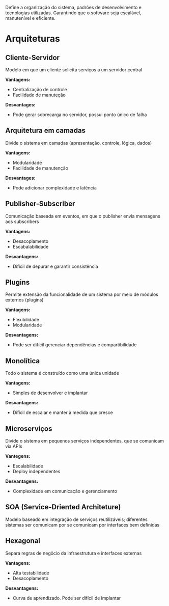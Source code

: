Define a organização do sistema, padrões de desenvolvimento e tecnologias utilizadas. Garantindo que o software seja escalável, manutenível e eficiente.

# Arquiteturas

## Cliente-Servidor
Modelo em que um cliente solicita serviços a um servidor central

**Vantagens:**
- Centralização de controle
- Facilidade de manuteção

**Desvantages:**
- Pode gerar sobrecarga no servidor, possui ponto único de falha

## Arquitetura em camadas
Divide o sistema em camadas (apresentação, controle, lógica, dados)

**Vantagens:**
- Modularidade
- Facilidade de manutenção

**Desvantages:**
- Pode adicionar complexidade e latência

## Publisher-Subscriber
Comunicação baseada em eventos, em que o publisher envia mensagens aos subscribers

**Vantagens:**
- Desacoplamento 
- Escabalabilidade

**Desvantagens:**
- Difícil de depurar e garantir consistência

## Plugins
Permite extensão da funcionalidade de um sistema por meio de módulos externos (plugins)

**Vantagens:**
- Flexibilidade
- Modularidade

**Desvantagens:**
- Pode ser difícil gerenciar dependências e compartibilidade

## Monolítica
Todo o sistema é construído como uma única unidade

**Vantagens:**
- Simples de desenvolver e implantar

**Desvantagens:**
- Difícil de escalar e manter à medida que cresce

## Microserviços
Divide o sistema em pequenos serviços independentes, que se comunicam via APIs

**Vantegens:**
- Escalabilidade
- Deploy independentes

**Desvantagens:**
- Complexidade em comunicação e gerenciamento 

## SOA (Service-Driented Architeture)
Modelo baseado em integração de serviços reutilizáveis; diferentes sistemas ser comunicam por se comunicam por interfaces bem definidas

## Hexagonal
Separa regras de negõcio da infraestrutura e interfaces externas

**Vantagens:**
- Alta testabilidade
- Desacoplamento

**Desvantagens:**
- Curva de aprendizado. Pode ser difícil de implantar